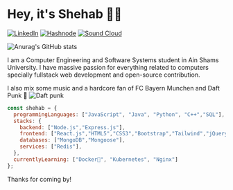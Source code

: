 # Hey, it's Shehab 👋🤖

[![LinkedIn](https://img.shields.io/badge/linkedin-%230077B5.svg?style=for-the-badge&logo=linkedin&logoColor=white)](https://www.linkedin.com/in/shehabadel/)
[![Hashnode](https://img.shields.io/badge/Hashnode-2962FF?style=for-the-badge&logo=hashnode&logoColor=white)](https://shehab.hashnode.dev/)
[![Sound Cloud](https://img.shields.io/badge/sound%20cloud-FF5500?style=for-the-badge&logo=soundcloud&logoColor=white)](https://soundcloud.com/randomlymixes)

![Anurag's GitHub stats](https://github-readme-stats.vercel.app/api?username=shehabadel&count_private=true&theme=radical)

I am a Computer Engineering and Software Systems student in Ain Shams University. I have massive passion for everything related to computers specially fullstack web development and open-source contribution. 

I also mix some music and a hardcore fan of FC Bayern Munchen and Daft Punk 🎷 
![Daft punk](https://c.tenor.com/v2QBoPH1m8IAAAAd/daftpunk-getlucky.gif)

```javascript
const shehab = {
  programmingLanguages: ["JavaScript", "Java", "Python", "C++","SQL"],
  stacks: {
    backend: ["Node.js","Express.js"],
    frontend: ["React.js","HTML5","CSS3","Bootstrap","Tailwind","jQuery"],
    databases: ["MongoDB","Mongoose"],
    services: ["Redis"],
  },
  currentlyLearning: ["Docker🐳", "Kubernetes", "Nginx"]
};
```

Thanks for coming by!
